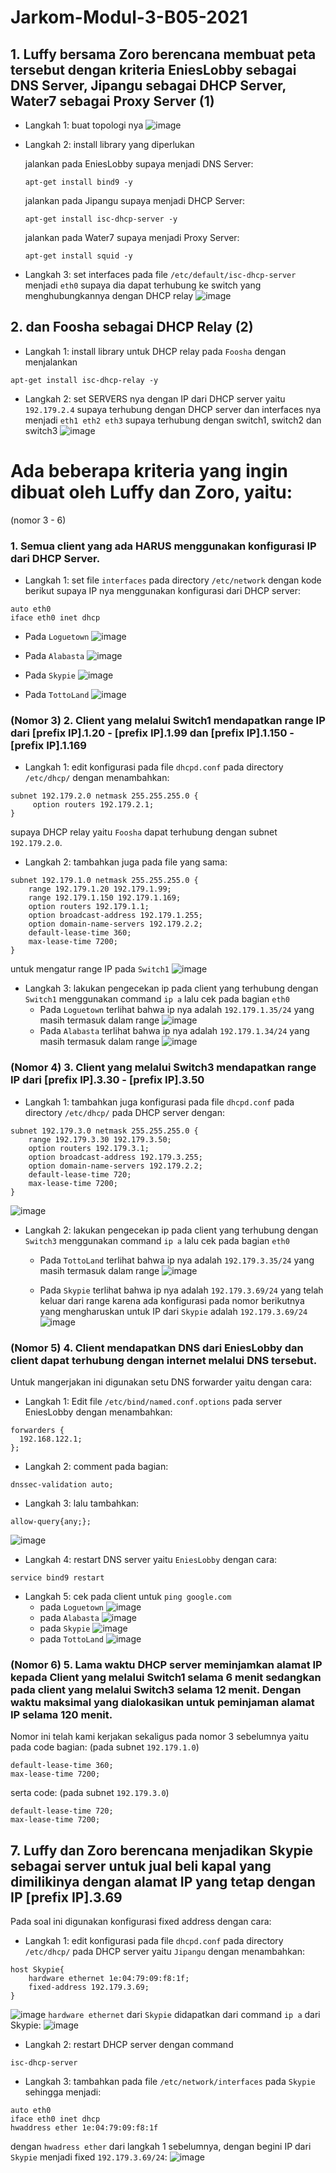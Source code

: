 # Jarkom-Modul-3-B05-2021

## 1. Luffy bersama Zoro berencana membuat peta tersebut dengan kriteria EniesLobby sebagai DNS Server, Jipangu sebagai DHCP Server, Water7 sebagai Proxy Server (1)
- Langkah 1: buat topologi nya
![image](https://user-images.githubusercontent.com/71221969/141052412-7a553923-e37f-4276-a44c-0fb293a580de.png)
- Langkah 2: install library yang diperlukan <br>

  jalankan pada EniesLobby supaya menjadi DNS Server:
  ```
  apt-get install bind9 -y
  ```
  jalankan pada Jipangu supaya menjadi DHCP Server:
  ```
  apt-get install isc-dhcp-server -y
  ```
  jalankan pada Water7 supaya menjadi Proxy Server:
  ```
  apt-get install squid -y
  ```
- Langkah 3: set interfaces pada file `/etc/default/isc-dhcp-server` menjadi `eth0` supaya dia dapat terhubung ke switch yang menghubungkannya dengan DHCP relay
![image](https://user-images.githubusercontent.com/71221969/141052960-5e865626-a521-4bda-9fba-5d28b924d400.png)

## 2. dan Foosha sebagai DHCP Relay (2)
- Langkah 1: install library untuk DHCP relay pada `Foosha` dengan menjalankan
```
apt-get install isc-dhcp-relay -y
```
- Langkah 2: set SERVERS nya dengan IP dari DHCP server yaitu `192.179.2.4` supaya terhubung dengan DHCP server dan interfaces nya menjadi `eth1 eth2 eth3` supaya terhubung dengan switch1, switch2 dan switch3
![image](https://user-images.githubusercontent.com/71221969/141056838-487762cf-b4cb-49b5-befd-47c793d9ccde.png)

# Ada beberapa kriteria yang ingin dibuat oleh Luffy dan Zoro, yaitu:
(nomor 3 - 6)
### 1. Semua client yang ada HARUS menggunakan konfigurasi IP dari DHCP Server.
- Langkah 1: set file `interfaces` pada directory `/etc/network` dengan kode berikut supaya IP nya menggunakan konfigurasi dari DHCP server:
```
auto eth0
iface eth0 inet dhcp
```
- Pada `Loguetown`
![image](https://user-images.githubusercontent.com/71221969/141057409-7cff0855-d38f-4f64-9825-415a80df928d.png)

- Pada `Alabasta`
![image](https://user-images.githubusercontent.com/71221969/141057899-cd710bb9-0eae-450b-b941-6bf8b69a0d43.png)

- Pada `Skypie`
![image](https://user-images.githubusercontent.com/71221969/141057994-2a1ff717-11ce-433b-8932-675c35757497.png)

- Pada `TottoLand`
![image](https://user-images.githubusercontent.com/71221969/141058284-a7caebf5-8f4f-4b79-a264-2cd6c36ae7eb.png)

### (Nomor 3) 2. Client yang melalui Switch1 mendapatkan range IP dari [prefix IP].1.20 - [prefix IP].1.99 dan [prefix IP].1.150 - [prefix IP].1.169
- Langkah 1: edit konfigurasi pada file `dhcpd.conf` pada directory `/etc/dhcp/` dengan menambahkan:
```
subnet 192.179.2.0 netmask 255.255.255.0 {
     option routers 192.179.2.1;
}
```
supaya DHCP relay yaitu `Foosha` dapat terhubung dengan subnet `192.179.2.0`.<br>
- Langkah 2: tambahkan juga pada file yang sama:
```
subnet 192.179.1.0 netmask 255.255.255.0 {
    range 192.179.1.20 192.179.1.99;
    range 192.179.1.150 192.179.1.169;
    option routers 192.179.1.1;
    option broadcast-address 192.179.1.255;
    option domain-name-servers 192.179.2.2;
    default-lease-time 360;
    max-lease-time 7200;
}
```
untuk mengatur range IP pada `Switch1`
![image](https://user-images.githubusercontent.com/71221969/141066354-f9f88507-10a9-47d5-a31e-6480ee1d18a7.png)
- Langkah 3: lakukan pengecekan ip pada client yang terhubung dengan `Switch1` menggunakan command `ip a` lalu cek pada bagian `eth0`
  - Pada `Loguetown` terlihat bahwa ip nya adalah `192.179.1.35/24` yang masih termasuk dalam range 
  ![image](https://user-images.githubusercontent.com/71221969/141068827-2546c193-e508-473b-8b62-1cd3130e4ab4.png)
  - Pada `Alabasta` terlihat bahwa ip nya adalah `192.179.1.34/24` yang masih termasuk dalam range
  ![image](https://user-images.githubusercontent.com/71221969/141069228-a7b0831e-4821-4bb3-96e2-3d72abdd5991.png)

### (Nomor 4) 3. Client yang melalui Switch3 mendapatkan range IP dari [prefix IP].3.30 - [prefix IP].3.50
- Langkah 1: tambahkan juga konfigurasi pada file `dhcpd.conf` pada directory `/etc/dhcp/` pada DHCP server dengan:
```
subnet 192.179.3.0 netmask 255.255.255.0 {
    range 192.179.3.30 192.179.3.50;
    option routers 192.179.3.1;
    option broadcast-address 192.179.3.255;
    option domain-name-servers 192.179.2.2;
    default-lease-time 720;
    max-lease-time 7200;
}
```
![image](https://user-images.githubusercontent.com/71221969/141066976-1bd7c7d2-edf6-4d33-a44f-d6969ce027d8.png)
- Langkah 2: lakukan pengecekan ip pada client yang terhubung dengan `Switch3` menggunakan command `ip a` lalu cek pada bagian `eth0`
  - Pada `TottoLand` terlihat bahwa ip nya adalah `192.179.3.35/24` yang masih termasuk dalam range
  ![image](https://user-images.githubusercontent.com/71221969/141069896-4eeea5c7-050b-4523-b8a6-55d0fede64ff.png)
 
  - Pada `Skypie` terlihat bahwa ip nya adalah `192.179.3.69/24` yang telah keluar dari range karena ada konfigurasi pada nomor berikutnya yang mengharuskan untuk IP dari `Skypie` adalah `192.179.3.69/24`
  ![image](https://user-images.githubusercontent.com/71221969/141069615-04d05f6a-a62c-4fa8-8350-cf14eeaaf55b.png)

### (Nomor 5) 4. Client mendapatkan DNS dari EniesLobby dan client dapat terhubung dengan internet melalui DNS tersebut.
Untuk mangerjakan ini digunakan setu DNS forwarder yaitu dengan cara:
- Langkah 1: Edit file `/etc/bind/named.conf.options` pada server EniesLobby dengan menambahkan:
```
forwarders {
  192.168.122.1;
};
```
- Langkah 2: comment pada bagian:
```
dnssec-validation auto;
```
- Langkah 3: lalu tambahkan:
```
allow-query{any;};
```
![image](https://user-images.githubusercontent.com/71221969/141067740-7522fe68-c082-483b-96c0-c5e53f8ca9cf.png)
- Langkah 4: restart DNS server yaitu `EniesLobby` dengan cara:
```
service bind9 restart
```
- Langkah 5: cek pada client untuk `ping google.com`
  - pada `Loguetown`
  ![image](https://user-images.githubusercontent.com/71221969/141068145-7ee87e67-92fa-47f1-9072-264e248e97c0.png)
  - pada `Alabasta`
  ![image](https://user-images.githubusercontent.com/71221969/141068274-ba9ec28d-a4f1-416a-a6f6-734231b648da.png)
  - pada `Skypie`
  ![image](https://user-images.githubusercontent.com/71221969/141068342-e5ec382c-00c0-4ee7-b819-351f67109821.png)
  - pada `TottoLand`
  ![image](https://user-images.githubusercontent.com/71221969/141068421-8932f57d-76ea-42e5-b014-fe12416c479f.png)

### (Nomor 6) 5. Lama waktu DHCP server meminjamkan alamat IP kepada Client yang melalui Switch1 selama 6 menit sedangkan pada client yang melalui Switch3 selama 12 menit. Dengan waktu maksimal yang dialokasikan untuk peminjaman alamat IP selama 120 menit.
Nomor ini telah kami kerjakan sekaligus pada nomor 3 sebelumnya yaitu pada code bagian: (pada subnet `192.179.1.0`)
```
default-lease-time 360;
max-lease-time 7200;
```
serta code: (pada subnet `192.179.3.0`)
```
default-lease-time 720;
max-lease-time 7200;
```
## 7. Luffy dan Zoro berencana menjadikan Skypie sebagai server untuk jual beli kapal yang dimilikinya dengan alamat IP yang tetap dengan IP [prefix IP].3.69
Pada soal ini digunakan konfigurasi fixed address dengan cara:
- Langkah 1: edit konfigurasi pada file `dhcpd.conf` pada directory `/etc/dhcp/` pada DHCP server yaitu `Jipangu` dengan menambahkan:
```
host Skypie{
    hardware ethernet 1e:04:79:09:f8:1f;
    fixed-address 192.179.3.69;
}
```
![image](https://user-images.githubusercontent.com/71221969/141072086-b4a214c0-f6a7-46f2-8ca9-13177cb2e9d8.png)
`hardware ethernet` dari `Skypie` didapatkan dari command `ip a` dari Skypie:
![image](https://user-images.githubusercontent.com/71221969/141072186-4d9b4727-4335-446c-b2d7-d117ab5404a5.png)
- Langkah 2: restart DHCP server dengan command 
```
isc-dhcp-server
```
- Langkah 3: tambahkan pada file `/etc/network/interfaces` pada `Skypie` sehingga menjadi:
```
auto eth0
iface eth0 inet dhcp
hwaddress ether 1e:04:79:09:f8:1f
```
dengan `hwadress ether` dari langkah 1 sebelumnya, dengan begini IP dari `Skypie` menjadi fixed `192.179.3.69/24`:
![image](https://user-images.githubusercontent.com/71221969/141069615-04d05f6a-a62c-4fa8-8350-cf14eeaaf55b.png)
